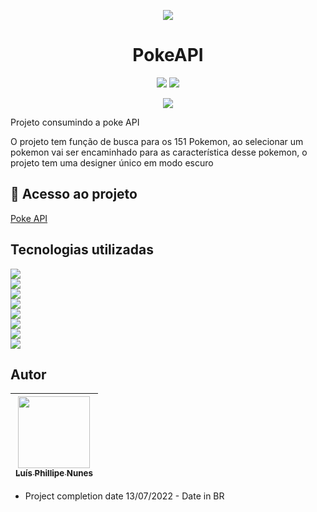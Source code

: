 <p align="center">
<img src="https://img1.ak.crunchyroll.com/i/spire3/6a6d8b180f15927aaff7588ca67d16441607357569_main.jpg" />
</p>

<h1 align="center"> PokeAPI </h1>

<P align="center">
<img src="http://img.shields.io/static/v1?label=STATUS&message=FINALIZADO&color=GREEN&style=for-the-badge" />

<img src="http://img.shields.io/static/v1?label=realize%20data&message=July&color=green&style=for-the-badge" />

</P>

<p align="center">
<img src="https://img.shields.io/github/stars/legatario?style=social" />
</p>

<p>Projeto consumindo a poke API</p>
<p>O projeto tem função de busca para os 151 Pokemon, ao selecionar um pokemon vai ser encaminhado para as característica desse pokemon, o projeto tem uma designer único em modo escuro</p>


## 📁 Acesso ao projeto

<a href="https://legatario.github.io/Pokemon/">Poke API</a>

## Tecnologias utilizadas

<img src="https://img.shields.io/badge/Angular-DD0031?style=for-the-badge&logo=angular&logoColor=white" /> <br>
<img src="https://img.shields.io/badge/TypeScript-007ACC?style=for-the-badge&logo=typescript&logoColor=white" /> <br>
<img src="https://img.shields.io/badge/JavaScript-323330?style=for-the-badge&logo=javascript&logoColor=F7DF1E" /> <br>
<img src="https://img.shields.io/badge/CSS3-1572B6?style=for-the-badge&logo=css3&logoColor=white" /> <br>
<img src="https://img.shields.io/badge/HTML5-E34F26?style=for-the-badge&logo=html5&logoColor=white" /> <br>
<img src="https://img.shields.io/badge/GitHub-100000?style=for-the-badge&logo=github&logoColor=white" /> <br>
<img src="https://img.shields.io/badge/Node.js-43853D?style=for-the-badge&logo=node.js&logoColor=white" /> <br>
<img src="https://img.shields.io/badge/Pokemon-D12228?style=for-the-badge&logo=nintendo-3ds&logoColor=white" /> <br>


## Autor

| [<img src="https://avatars.githubusercontent.com/u/103957268?v=4" width=115><br><sub>Luís Phillipe Nunes</sub>](https://github.com/legatario) 
| :---: |

- Project completion date  13/07/2022 - Date in BR
